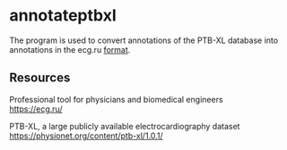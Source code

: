 # annotateptbxl

The program is used to convert annotations of the PTB-XL database into annotations in the ecg.ru [format](https://github.com/mcsltd/ecganncompare/blob/master/docs/formats.md).

## Resources

Professional tool for physicians and biomedical engineers  
https://ecg.ru/

PTB-XL, a large publicly available electrocardiography dataset  
https://physionet.org/content/ptb-xl/1.0.1/
